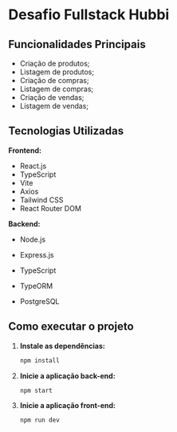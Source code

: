 # Desafio Fullstack Hubbi

##  Funcionalidades Principais

- Criação de produtos;
- Listagem de produtos;
- Criação de compras;
- Listagem de compras;
- Criação de vendas;
- Listagem de vendas;

## Tecnologias Utilizadas

**Frontend:**
- React.js
- TypeScript
- Vite
- Axios
- Tailwind CSS
- React Router DOM

**Backend:**
- Node.js

- Express.js

- TypeScript

- TypeORM

- PostgreSQL



## Como executar o projeto

1. **Instale as dependências:**
    ```bash
    npm install
    ```

2. **Inicie a aplicação back-end:**

    ```bash
    npm start
    ```

3. **Inicie a aplicação front-end:**

    ```bash
    npm run dev
    ```

